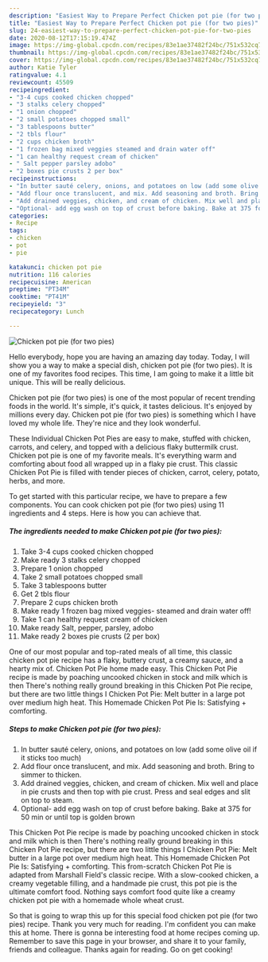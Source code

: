 ```yaml
---
description: "Easiest Way to Prepare Perfect Chicken pot pie (for two pies)"
title: "Easiest Way to Prepare Perfect Chicken pot pie (for two pies)"
slug: 24-easiest-way-to-prepare-perfect-chicken-pot-pie-for-two-pies
date: 2020-08-12T17:15:19.474Z
image: https://img-global.cpcdn.com/recipes/83e1ae37482f24bc/751x532cq70/chicken-pot-pie-for-two-pies-recipe-main-photo.jpg
thumbnail: https://img-global.cpcdn.com/recipes/83e1ae37482f24bc/751x532cq70/chicken-pot-pie-for-two-pies-recipe-main-photo.jpg
cover: https://img-global.cpcdn.com/recipes/83e1ae37482f24bc/751x532cq70/chicken-pot-pie-for-two-pies-recipe-main-photo.jpg
author: Katie Tyler
ratingvalue: 4.1
reviewcount: 45509
recipeingredient:
- "3-4 cups cooked chicken chopped"
- "3 stalks celery chopped"
- "1 onion chopped"
- "2 small potatoes chopped small"
- "3 tablespoons butter"
- "2 tbls flour"
- "2 cups chicken broth"
- "1 frozen bag mixed veggies steamed and drain water off"
- "1 can healthy request cream of chicken"
- " Salt pepper parsley adobo"
- "2 boxes pie crusts 2 per box"
recipeinstructions:
- "In butter sauté celery, onions, and potatoes on low (add some olive oil if it sticks too much)"
- "Add flour once translucent, and mix. Add seasoning and broth. Bring to simmer to thicken."
- "Add drained veggies, chicken, and cream of chicken. Mix well and place in pie crusts and then top with pie crust. Press and seal edges and slit on top to steam."
- "Optional- add egg wash on top of crust before baking. Bake at 375 for 50 min or until top is golden brown"
categories:
- Recipe
tags:
- chicken
- pot
- pie

katakunci: chicken pot pie 
nutrition: 116 calories
recipecuisine: American
preptime: "PT34M"
cooktime: "PT41M"
recipeyield: "3"
recipecategory: Lunch

---
```



![Chicken pot pie (for two pies)](https://img-global.cpcdn.com/recipes/83e1ae37482f24bc/751x532cq70/chicken-pot-pie-for-two-pies-recipe-main-photo.jpg)

Hello everybody, hope you are having an amazing day today. Today, I will show you a way to make a special dish, chicken pot pie (for two pies). It is one of my favorites food recipes. This time, I am going to make it a little bit unique. This will be really delicious.

Chicken pot pie (for two pies) is one of the most popular of recent trending foods in the world. It's simple, it's quick, it tastes delicious. It's enjoyed by millions every day. Chicken pot pie (for two pies) is something which I have loved my whole life. They're nice and they look wonderful.

These Individual Chicken Pot Pies are easy to make, stuffed with chicken, carrots, and celery, and topped with a delicious flaky buttermilk crust. Chicken pot pie is one of my favorite meals. It&#39;s everything warm and comforting about food all wrapped up in a flaky pie crust. This classic Chicken Pot Pie is filled with tender pieces of chicken, carrot, celery, potato, herbs, and more.


To get started with this particular recipe, we have to prepare a few components. You can cook chicken pot pie (for two pies) using 11 ingredients and 4 steps. Here is how you can achieve that.

<!--inarticleads1-->

##### The ingredients needed to make Chicken pot pie (for two pies):

1. Take 3-4 cups cooked chicken chopped
1. Make ready 3 stalks celery chopped
1. Prepare 1 onion chopped
1. Take 2 small potatoes chopped small
1. Take 3 tablespoons butter
1. Get 2 tbls flour
1. Prepare 2 cups chicken broth
1. Make ready 1 frozen bag mixed veggies- steamed and drain water off!
1. Take 1 can healthy request cream of chicken
1. Make ready  Salt, pepper, parsley, adobo
1. Make ready 2 boxes pie crusts (2 per box)


One of our most popular and top-rated meals of all time, this classic chicken pot pie recipe has a flaky, buttery crust, a creamy sauce, and a hearty mix of. Chicken Pot Pie home made easy. This Chicken Pot Pie recipe is made by poaching uncooked chicken in stock and milk which is then There&#39;s nothing really ground breaking in this Chicken Pot Pie recipe, but there are two little things I Chicken Pot Pie: Melt butter in a large pot over medium high heat. This Homemade Chicken Pot Pie Is: Satisfying + comforting. 

<!--inarticleads2-->

##### Steps to make Chicken pot pie (for two pies):

1. In butter sauté celery, onions, and potatoes on low (add some olive oil if it sticks too much)
1. Add flour once translucent, and mix. Add seasoning and broth. Bring to simmer to thicken.
1. Add drained veggies, chicken, and cream of chicken. Mix well and place in pie crusts and then top with pie crust. Press and seal edges and slit on top to steam.
1. Optional- add egg wash on top of crust before baking. Bake at 375 for 50 min or until top is golden brown


This Chicken Pot Pie recipe is made by poaching uncooked chicken in stock and milk which is then There&#39;s nothing really ground breaking in this Chicken Pot Pie recipe, but there are two little things I Chicken Pot Pie: Melt butter in a large pot over medium high heat. This Homemade Chicken Pot Pie Is: Satisfying + comforting. This from-scratch Chicken Pot Pie is adapted from Marshall Field&#39;s classic recipe. With a slow-cooked chicken, a creamy vegetable filling, and a handmade pie crust, this pot pie is the ultimate comfort food. Nothing says comfort food quite like a creamy chicken pot pie with a homemade whole wheat crust. 

So that is going to wrap this up for this special food chicken pot pie (for two pies) recipe. Thank you very much for reading. I'm confident you can make this at home. There is gonna be interesting food at home recipes coming up. Remember to save this page in your browser, and share it to your family, friends and colleague. Thanks again for reading. Go on get cooking!
